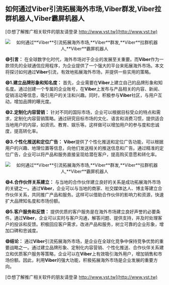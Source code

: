 ## **如何通过**Viber**引流拓展海外市场,**Viber**群发,**Viber**拉群机器人,**Viber**霸屏机器人**

[😍想了解推广相关软件的朋友请登录 http://www.vst.tw](http://www.vst.tw)

 <center><img src="https://vst.tw/MP4/tuiguang/png/3.png" alt="如何通过**Viber**引流拓展海外市场,**Viber**群发,**Viber**拉群机器人,**Viber**霸屏机器人"></center>

**😄引言：**
在全球数字化时代，海外市场对于企业的发展至关重要。而**Viber**作为一款领先的全球通信应用程序，为企业提供了一个强大的平台来拓展海外市场。本文将探讨如何通过**Viber**引流，有效地拓展海外市场，并提供一些实用的策略。

**😄1.建立品牌形象和知名度：**
首先，企业需要在**Viber**上建立自己的品牌形象和知名度。通过创建一个专属的企业账号，在**Viber**上发布与产品相关的内容、新闻、促销活动等信息，吸引用户的关注和兴趣。同时，积极参与**Viber**社区，与用户互动，增加品牌的曝光度。

**😄2.定制化内容营销：**
针对不同的国际市场，企业可以根据目标受众的特点和需求，定制化内容营销策略。通过研究目标市场的文化、语言和消费习惯，提供适合当地用户的内容，如资讯、教育、娱乐等。这样做可以增加用户的参与度和忠诚度，提高转化率。

**😄3.个性化推送和定位广告：**
**Viber**提供了个性化推送和定位广告功能，可以根据用户的兴趣、地理位置等信息，向他们发送相关的推送信息和广告。通过精准的定位广告，企业可以将产品和服务直接呈现给潜在客户，提高购买意愿和转化率。

 <center><img src="https://vst.tw/MP4/tuiguang/png/7.png" alt="如何通过**Viber**引流拓展海外市场,**Viber**群发,**Viber**拉群机器人,**Viber**霸屏机器人"></center>

**😄4.合作伙伴关系建立：**
与当地的合作伙伴建立良好的关系是成功拓展海外市场的关键之一。通过**Viber**，企业可以与当地的商家、社交媒体达人、博主等建立合作伙伴关系，共同推广产品和服务。这样可以借助合作伙伴的影响力和资源，快速扩大品牌知名度和市场份额。

**😄5.客户服务和反馈：**
提供优质的客户服务是在海外市场建立良好声誉的必要条件。通过**Viber**，企业可以实时与客户沟通，解答问题、提供支持，并及时处理客户的投诉和反馈。积极回应客户需求，改进产品和服务，树立可靠的企业形象，增加口碑和忠诚度。

**😄结论：**
通过**Viber**引流拓展海外市场，是企业在全球化竞争中保持竞争优势的重要战略之一。通过建立品牌形象、定制化内容营销、个性化推送、合作伙伴关系建立和优质客户服务等策略，企业可以在**Viber**上有效吸引海外用户，增加销售和市场份额。因此，利用**Viber**的强大功能，积极拓展海外市场是企业发展的重要方向。

[😍想了解推广相关软件的朋友请登录 http://www.vst.tw](http://www.vst.tw)



